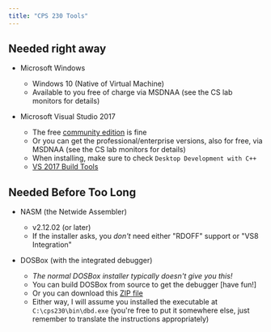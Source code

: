 ```yaml
---
title: "CPS 230 Tools"
---
```


## Needed right away

* Microsoft Windows
    - Windows 10 (Native of Virtual Machine)
    - Available to you free of charge via MSDNAA (see the CS lab monitors for details)

* Microsoft Visual Studio 2017
    - The free [community edition](https://www.visualstudio.com/downloads/) is fine
    - Or you can get the professional/enterprise versions, also for free, via MSDNAA (see the CS lab monitors for details)
    - When installing, make sure to check `Desktop Development with C++`
    - [VS 2017 Build Tools](https://www.visualstudio.com/downloads/#build-tools-for-visual-studio-2017)

## Needed Before Too Long

* NASM (the Netwide Assembler)
    - v2.12.02 (or later)
    - If the installer asks, you *don't* need either "RDOFF" support or "VS8 Integration"

* DOSBox (with the integrated debugger)
    - *The normal DOSBox installer typically doesn't give you this!*
    - You can build DOSBox from source to get the debugger [have fun!]
    - Or you can download this [ZIP file](/course/bju/content/cps230/downloads/dbd.zip)
    - Either way, I will assume you installed the executable at `C:\cps230\bin\dbd.exe` (you're free to put it somewhere else, just remember to translate the instructions appropriately)
